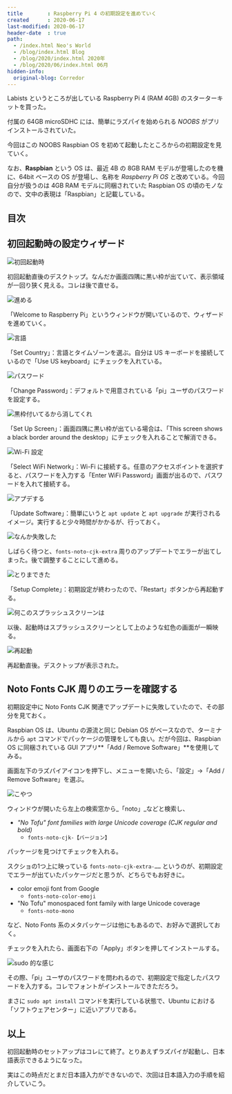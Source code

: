 ```yaml
---
title        : Raspberry Pi 4 の初期設定を進めていく
created      : 2020-06-17
last-modified: 2020-06-17
header-date  : true
path:
  - /index.html Neo's World
  - /blog/index.html Blog
  - /blog/2020/index.html 2020年
  - /blog/2020/06/index.html 06月
hidden-info:
  original-blog: Corredor
---
```


Labists というところが出している Raspberry Pi 4 (RAM 4GB) のスターターキットを買った。

付属の 64GB microSDHC には、簡単にラズパイを始められる _NOOBS_ がプリインストールされていた。

今回はこの NOOBS Raspbian OS を初めて起動したところからの初期設定を見ていく。

なお、**Raspbian** という OS は、最近 4B の 8GB RAM モデルが登場したのを機に、64bit ベースの OS が登場し、名称を _Raspberry Pi OS_ と改めている。今回自分が扱うのは 4GB RAM モデルに同梱されていた Raspbian OS の頃のモノなので、文中の表現は「Raspbian」と記載している。

## 目次

## 初回起動時の設定ウィザード

![初回起動時](17-01-01.jpg)

初回起動直後のデスクトップ。なんだか画面四隅に黒い枠が出ていて、表示領域が一回り狭く見える。コレは後で直せる。

![進める](17-01-02.jpg)

「Welcome to Raspberry Pi」というウィンドウが開いているので、ウィザードを進めていく。

![言語](17-01-03.jpg)

「Set Country」：言語とタイムゾーンを選ぶ。自分は US キーボードを接続しているので「Use US keyboard」にチェックを入れている。

![パスワード](17-01-04.jpg)

「Change Password」：デフォルトで用意されている「pi」ユーザのパスワードを設定する。

![黒枠付いてるから消してくれ](17-01-05.jpg)

「Set Up Screen」：画面四隅に黒い枠が出ている場合は、「This screen shows a black border around the desktop」にチェックを入れることで解消できる。

![Wi-Fi 設定](17-01-06.jpg)

「Select WiFi Network」：Wi-Fi に接続する。任意のアクセスポイントを選択すると、パスワードを入力する「Enter WiFi Password」画面が出るので、パスワードを入れて接続する。

![アプデする](17-01-07.jpg)

「Update Software」：簡単にいうと `apt update` と `apt upgrade` が実行されるイメージ。実行すると少々時間がかかるが、行っておく。

![なんか失敗した](17-01-08.jpg)

しばらく待つと、`fonts-noto-cjk-extra` 周りのアップデートでエラーが出てしまった。後で調整することにして進める。

![とりまできた](17-01-09.jpg)

「Setup Complete」：初期設定が終わったので、「Restart」ボタンから再起動する。

![何このスプラッシュスクリーンは](17-01-10.jpg)

以後、起動時はスプラッシュスクリーンとして上のような虹色の画面が一瞬映る。

![再起動](17-01-11.jpg)

再起動直後。デスクトップが表示された。

## Noto Fonts CJK 周りのエラーを確認する

初期設定中に Noto Fonts CJK 関連でアップデートに失敗していたので、その部分を見ておく。

Raspbian OS は、Ubuntu の源流と同じ Debian OS がベースなので、ターミナルから `apt` コマンドでパッケージの管理をしても良い。だが今回は、Raspbian OS に同梱されている GUI アプリ**「Add / Remove Software」**を使用してみる。

画面左下のラズパイアイコンを押下し、メニューを開いたら、「設定」→「Add / Remove Software」を選ぶ。

![こやつ](17-01-12.jpg)

ウィンドウが開いたら左上の検索窓から_「noto」_などと検索し、

- _"No Tofu" font families with large Unicode coverage (CJK regular and bold)_
  - `fonts-noto-cjk-【バージョン】`

パッケージを見つけてチェックを入れる。

スクショの1つ上に映っている `fonts-noto-cjk-extra-……` というのが、初期設定でエラーが出ていたパッケージだと思うが、どちらでもお好きに。

- color emoji font from Google
  - `fonts-noto-color-emoji`
- "No Tofu" monospaced font family with large Unicode coverage
  - `fonts-noto-mono`

など、Noto Fonts 系のメタパッケージは他にもあるので、お好みで選択しておく。

チェックを入れたら、画面右下の「Apply」ボタンを押してインストールする。

![sudo 的な感じ](17-01-13.jpg)

その際、「pi」ユーザのパスワードを問われるので、初期設定で指定したパスワードを入力する。コレでフォントがインストールできただろう。

まさに `sudo apt install` コマンドを実行している状態で、Ubuntu における「ソフトウェアセンター」に近いアプリである。

## 以上

初回起動時のセットアップはコレにて終了。とりあえずラズパイが起動し、日本語表示できるようになった。

実はこの時点だとまだ日本語入力ができないので、次回は日本語入力の手順を紹介していこう。
